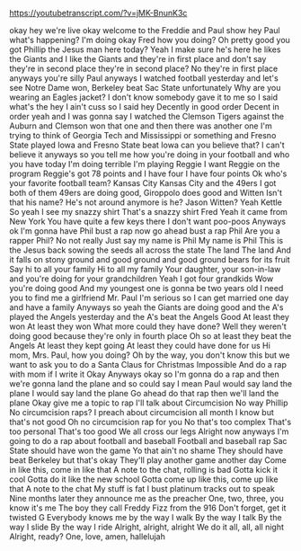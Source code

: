 https://youtubetranscript.com/?v=jMK-BnunK3c

 okay hey we're live okay welcome to the Freddie and Paul show hey Paul what's happening? I'm doing okay Fred how you doing? Oh pretty good you got Phillip the Jesus man here today? Yeah I make sure he's here he likes the Giants and I like the Giants and they're in first place and don't say they're in second place they're in second place? No they're in first place anyways you're silly Paul anyways I watched football yesterday and let's see Notre Dame won, Berkeley beat Sac State unfortunately Why are you wearing an Eagles jacket? I don't know somebody gave it to me so I said what's the hey I ain't cuss so I said hey Decently in good order Decent in order yeah and I was gonna say I watched the Clemson Tigers against the Auburn and Clemson won that one and then there was another one I'm trying to think of Georgia Tech and Mississippi or something and Fresno State played Iowa and Fresno State beat Iowa can you believe that? I can't believe it anyways so you tell me how you're doing in your football and who you have today I'm doing terrible I'm playing Reggie I want Reggie on the program Reggie's got 78 points and I have four I have four points Ok who's your favorite football team? Kansas City Kansas City and the 49ers I got both of them 49ers are doing good, Giroppolo does good and Witten Isn't that his name? He's not around anymore is he? Jason Witten? Yeah Kettle So yeah I see my snazzy shirt That's a snazzy shirt Fred Yeah it came from New York You have quite a few keys there I don't want poo-poos Anyways ok I'm gonna have Phil bust a rap now go ahead bust a rap Phil Are you a rapper Phil? No not really Just say my name is Phil My name is Phil This is the Jesus back sowing the seeds all across the state The land The land And it falls on stony ground and good ground and good ground bears for its fruit Say hi to all your family Hi to all my family Your daughter, your son-in-law and you're doing for your grandchildren Yeah I got four grandkids Wow you're doing good And my youngest one is gonna be two years old I need you to find me a girlfriend Mr. Paul I'm serious so I can get married one day and have a family Anyways so yeah the Giants are doing good and the A's played the Angels yesterday and the A's beat the Angels Good At least they won At least they won What more could they have done? Well they weren't doing good because they're only in fourth place Oh so at least they beat the Angels At least they kept going At least they could have done for us Hi mom, Mrs. Paul, how you doing? Oh by the way, you don't know this but we want to ask you to do a Santa Claus for Christmas Impossible And do a rap with mom if I write it Okay Anyways okay so I'm gonna do a rap and then we're gonna land the plane and so could say I mean Paul would say land the plane I would say land the plane Go ahead do that rap then we'll land the plane Okay give me a topic to rap I'll talk about Circumcision No way Phillip No circumcision raps? I preach about circumcision all month I know but that's not good Oh no circumcision rap for you No that's too complex That's too personal That's too good We all cross our legs Alright now anyways I'm going to do a rap about football and baseball Football and baseball rap Sac State should have won the game Yo that ain't no shame They should have beat Berkeley but that's okay They'll play another game another day Come in like this, come in like that A note to the chat, rolling is bad Gotta kick it cool Gotta do it like the new school Gotta come up like this, come up like that A note to the chat My stuff is fat I bust platinum tracks out to speak Nine months later they announce me as the preacher One, two, three, you know it's me The boy they call Freddy Fizz from the 916 Don't forget, get it twisted G Everybody knows me by the way I walk By the way I talk By the way I slide By the way I ride Alright, alright, alright We do it all, all, all night Alright, ready? One, love, amen, hallelujah